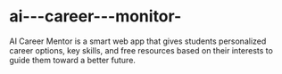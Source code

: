 # ai---career---monitor-
AI Career Mentor is a smart web app that gives students personalized career options, key skills, and free resources based on their interests to guide them toward a better future.

